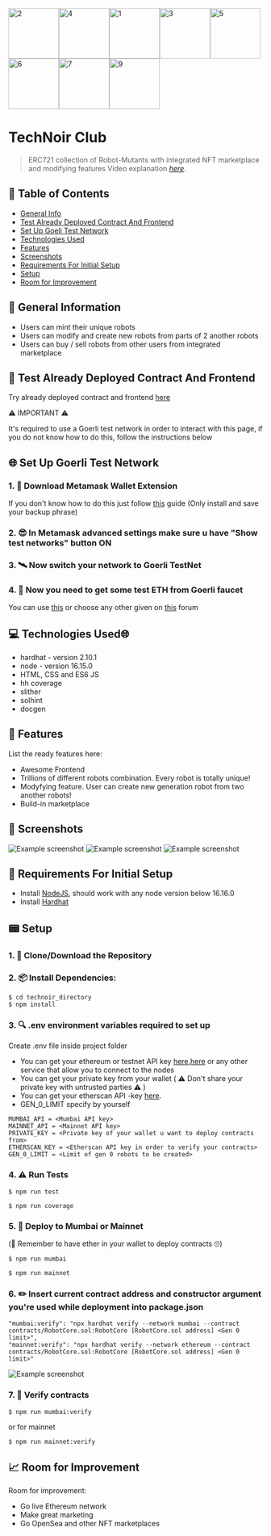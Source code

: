 <img src="/helpers/READMEpng/2.png" alt="2" width="100" height="100" /><img src="/helpers/READMEpng/4.png" alt="4" width="100" height="100" /><img src="/helpers/READMEpng/1.png" alt="1" width="100" height="100" /><img src="/helpers/READMEpng/3.png" alt="3" width="100" height="100" /><img src="/helpers/READMEpng/5.png" alt="5" width="100" height="100" /><img src="/helpers/READMEpng/6.png" alt="6" width="100" height="100" /><img src="/helpers/READMEpng/7.png" alt="7" width="100" height="100" /><img src="/helpers/READMEpng/9.png" alt="9" width="100" height="100" />

# TechNoir Club

> ERC721 collection of Robot-Mutants with integrated NFT marketplace and modifying features
> Video explanation [_here_](https://drive.google.com/file/d/1JPvMUQxbuEBp40pdK7pxdyd1Wr5WGBuu/view?usp=sharing).

## 📁 Table of Contents

-   [General Info](#-general-information)
-   [Test Already Deployed Contract And Frontend](#-test-already-deployed-contract-and-frontend)
-   [Set Up Goeli Test Network](#-set-up-goerli-test-network)
-   [Technologies Used](#-technologies-used)
-   [Features](#-features)
-   [Screenshots](#-screenshots)
-   [Requirements For Initial Setup](#-requirements-for-initial-setup)
-   [Setup](#-setup)
-   [Room for Improvement](#-room-for-improvement)

## 🚩 General Information

-   Users can mint their unique robots
-   Users can modify and create new robots from parts of 2 another robots
-   Users can buy / sell robots from other users from integrated marketplace

## 🧪 Test Already Deployed Contract And Frontend

Try already deployed contract and frontend [here](https://ileskov.github.io/TechnoirClub-Marketplace/index.html)

⚠️ IMPORTANT ⚠️

It's required to use a Goerli test network in order to interact with this page, if you do not know how to do this, follow the instructions below

## 🌐 Set Up Goerli Test Network

### 1. 💾 Download Metamask Wallet Extension

If you don't know how to do this just follow [this](https://www.cryptonary.com/cryptoschool/tutorial-how-to-download-set-up-use-metamask/) guide (Only install and save your backup phrase)

### 2. 😎 In Metamask advanced settings make sure u have "Show test networks" button ON

<!--![Example screenshot](./helpers/READMEpng/Screenshot4.png)-->

### 3. 🛰️ Now switch your network to Goerli TestNet

<!--![Example screenshot](./helpers/READMEpng/Screenshot5.png)-->

### 4. 🚰 Now you need to get some test ETH from Goerli faucet

You can use [this](https://goerli-faucet.pk910.de/) or choose any other given on [this](https://forum.openzeppelin.com/t/goerli-testnet-faucets/26710) forum

<!--![Example screenshot](./helpers/READMEpng/Screenshot8.png)-->

## 💻 Technologies Used🌐

-   hardhat - version 2.10.1
-   node - version 16.15.0
-   HTML, CSS and ES6 JS
-   hh coverage
-   slither
-   solhint
-   docgen

## 🌟 Features

List the ready features here:

-   Awesome Frontend
-   Trillions of different robots combination. Every robot is totally unique!
-   Modyfying feature. User can create new generation robot from two another robots!
-   Build-in marketplace

## 🎦 Screenshots

![Example screenshot](./helpers/READMEpng/Screenshot.png)
![Example screenshot](./helpers/READMEpng/Screenshot1.png)
![Example screenshot](./helpers/READMEpng/Screenshot3.png)

## 👀 Requirements For Initial Setup

-   Install [NodeJS](https://nodejs.org/en/), should work with any node version below 16.16.0
-   Install [Hardhat](https://hardhat.org/)

## 📟 Setup

### 1. 💾 Clone/Download the Repository

### 2. 📦 Install Dependencies:

```
$ cd technoir_directory
$ npm install
```

### 3. 🔍 .env environment variables required to set up

Create .env file inside project folder

-   You can get your ethereum or testnet API key [here](https://infura.io/dashboard/ethereum),[here](https://www.alchemy.com) or any other service that allow you to connect to the nodes
-   You can get your private key from your wallet ( ⚠️ Don't share your private key with untrusted parties ⚠️ )
-   You can get your etherscan API -key [here](https://etherscan.io/myapikey).
-   GEN_0_LIMIT specify by yourself

```
MUMBAI_API = <Mumbai API key>
MAINNET_API = <Mainnet API key>
PRIVATE_KEY = <Private key of your wallet u want to deploy contracts from>
ETHERSCAN_KEY = <Etherscan API key in order to verify your contracts>
GEN_0_LIMIT = <Limit of gen 0 robots to be created>
```

### 4. ⚠️ Run Tests

```
$ npm run test
```

```
$ npm run coverage
```

### 5. 🚀 Deploy to Mumbai or Mainnet

(🧐 Remember to have ether in your wallet to deploy contracts 🙄)

```
$ npm run mumbai
```

```
$ npm run mainnet
```

### 6. ✏️ Insert current contract address and constructor argument you're used while deployment into package.json

```
"mumbai:verify": "npx hardhat verify --network mumbai --contract contracts/RobotCore.sol:RobotCore [RobotCore.sol address] <Gen 0 limit>",
"mainnet:verify": "npx hardhat verify --network ethereum --contract contracts/RobotCore.sol:RobotCore [RobotCore.sol address] <Gen 0 limit>"
```

![Example screenshot](./helpers/READMEpng/Screenshot7.png)

### 7. 📜 Verify contracts

```
$ npm run mumbai:verify
```

or for mainnet

```
$ npm run mainnet:verify
```

## 📈 Room for Improvement

Room for improvement:

-   Go live Ethereum network
-   Make great marketing
-   Go OpenSea and other NFT marketplaces
